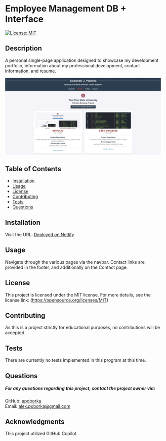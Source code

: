 
# Employee Management DB + Interface
[![License: MIT](https://img.shields.io/badge/License-MIT-yellow.svg)](https://opensource.org/licenses/MIT)

## Description
A personal single-page application designed to showcase my development portfolio, information about my professional development, contact information, and resume.

![Screenshot of the deployed application's Portfolio page](src/assets/projectImages/dfProjectImg.jpg)


## Table of Contents
- [Installation](#installation)
- [Usage](#usage)
- [License](#license)
- [Contributing](#contributing)
- [Tests](#tests)
- [Questions](#questions)

## Installation
Visit the URL:
[Deployed on Netlify](https://stately-sawine-d50665.netlify.app/)



## Usage
Navigate through the various pages via the navbar.
Contact links are provided in the footer, and additionally on the Contact page.

## License
This project is licensed under the MIT license. For more details, see the license link: (https://opensource.org/licenses/MIT)

## Contributing
As this is a project strictly for educational purposes, no contributions will be accepted.

## Tests
There are currently no tests implemented in this program at this time.

## Questions
##### For any questions regarding this project, contact the project owner via: 
GitHub: [apoborka](https://github.com/apoborka)\
Email: alex.poborka@gmail.com

## Acknowledgments
This project utilized GitHub Copilot.